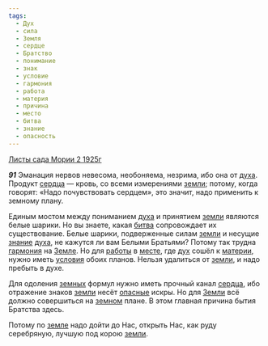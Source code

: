 ```yaml
---
tags:
  - Дух
  - сила
  - Земля
  - сердце
  - Братство
  - понимание
  - знак
  - условие
  - гармония
  - работа
  - материя
  - причина
  - место
  - битва
  - знание
  - опасность
---
```


[Листы сада Мории 2 1925г](/agni/1925)

___91___
Эманация нервов невесома, необоняема, незрима, ибо она от [духа](/tag/#Дух). Продукт [сердца](/tag/#[сердце](/tag/#сердце)) — кровь, со всеми измерениями [земли](/tag/#Земля); потому, когда говорят: «Надо почувствовать сердцем», это значит, надо применить к земному плану.   

Единым мостом между пониманием [духа](/tag/#Дух) и принятием [земли](/tag/#Земля) являются белые шарики. Но вы знаете, какая [битва](/tag/#битва) сопровождает их существование. Белые шарики, подверженные силам [земли](/tag/#Земля) и несущие [знание](/tag/#знание) [духа](/tag/#Дух), не кажутся ли вам Белыми Братьями? Потому так трудна [гармония](/tag/#гармония) на [Земле](/tag/#Земля). Но для [работы](/tag/#работа) в [месте](/tag/#место), где [дух](/tag/#Дух) сошёл к [материи](/tag/#материя), нужно иметь [условия](/tag/#условие) обоих планов. Нельзя удалиться от [земли](/tag/#Земля), и надо пребыть в духе.   

Для одоления [земных](/tag/#Земля) формул нужно иметь прочный канал [сердца](/tag/#[сердце](/tag/#сердце)), ибо отражение знаков [земли](/tag/#Земля) несёт [опасные](/tag/#опасность) искры. Но для [Земли](/tag/#Земля) всё должно совершиться на [земном](/tag/#Земля) плане. В этом главная причина бытия Братства здесь.   

Потому по [земле](/tag/#Земля) надо дойти до Нас, открыть Нас, как руду серебряную, лучшую под корою [земли](/tag/#Земля).   

